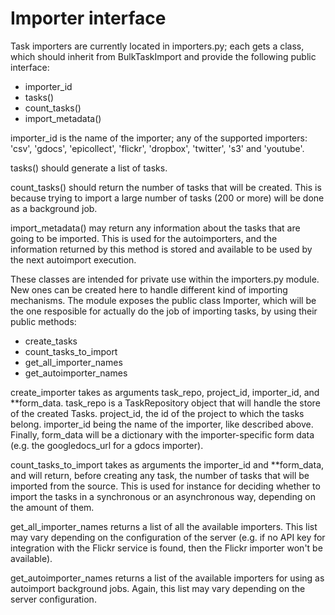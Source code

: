 Importer interface
==================

Task importers are currently located in importers.py; each gets a class,
which should inherit from BulkTaskImport and provide the following
public interface:

-   importer\_id
-   tasks()
-   count\_tasks()
-   import\_metadata()

importer\_id is the name of the importer; any of the supported
importers: 'csv', 'gdocs', 'epicollect', 'flickr', 'dropbox', 'twitter',
's3' and 'youtube'.

tasks() should generate a list of tasks.

count\_tasks() should return the number of tasks that will be created.
This is because trying to import a large number of tasks (200 or more)
will be done as a background job.

import\_metadata() may return any information about the tasks that are
going to be imported. This is used for the autoimporters, and the
information returned by this method is stored and available to be used
by the next autoimport execution.

These classes are intended for private use within the importers.py
module. New ones can be created here to handle different kind of
importing mechanisms. The module exposes the public class Importer,
which will be the one resposible for actually do the job of importing
tasks, by using their public methods:

-   create\_tasks
-   count\_tasks\_to\_import
-   get\_all\_importer\_names
-   get\_autoimporter\_names

create\_importer takes as arguments task\_repo, project\_id,
importer\_id, and \*\*form\_data. task\_repo is a TaskRepository object
that will handle the store of the created Tasks. project\_id, the id of
the project to which the tasks belong. importer\_id being the name of
the importer, like described above. Finally, form\_data will be a
dictionary with the importer-specific form data (e.g. the
googledocs\_url for a gdocs importer).

count\_tasks\_to\_import takes as arguments the importer\_id and
\*\*form\_data, and will return, before creating any task, the number of
tasks that will be imported from the source. This is used for instance
for deciding whether to import the tasks in a synchronous or an
asynchronous way, depending on the amount of them.

get\_all\_importer\_names returns a list of all the available importers.
This list may vary depending on the configuration of the server (e.g. if
no API key for integration with the Flickr service is found, then the
Flickr importer won't be available).

get\_autoimporter\_names returns a list of the available importers for
using as autoimport background jobs. Again, this list may vary depending
on the server configuration.
